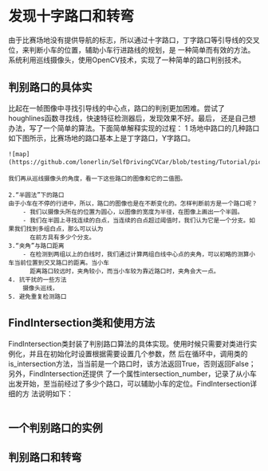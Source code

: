 
# 发现十字路口和转弯
由于比赛场地没有提供导航的标志，所以通过十字路口，丁字路口等引导线的交叉位，来判断小车的位置，辅助小车行进路线的规划，是
一种简单而有效的方法。系统利用巡线摄像头，使用OpenCV技术，实现了一种简单的路口判别技术。
## 判别路口的具体实
比起在一帧图像中寻找引导线的中心点，路口的判别更加困难。尝试了houghlines函数寻找线，快速特征检测器后，发现效果不好。最后，
还是自己想办法，写了一个简单的算法。下面简单解释实现的过程：
    1 场地中路口的几种路口
    如下图所示，比赛场地的路口基本上是丁字路口，Y字路口。

    ![map](https://github.com/lonerlin/SelfDrivingCVCar/blob/testing/Tutorial/pic/map.jpg)

    我们再从巡线摄像头的角度，看一下这些路口的图像和它的二值图。

    2.“半圆法”下的路口
    由于小车在不停的行进中，所以，路口的图像也是在不断变化的。怎样判断前方是一个路口呢？
        - 我们以摄像头所在的位置为圆心，以图像的宽度为半径，在图像上画出一个半圆。
        - 我们在半圆上寻找连续的白点，当连续的白点超过阈值时，我们认为它是一个分支。如果我们找到多组白点，那么可以认为
          在前方具有多少个分支。
    3.“夹角”与路口距离
        - 在检测到两组以上的白线时，我们通过计算两组白线中心点的夹角，可以初略的测算小车当前位置到交叉路口的距离。当小车
          距离路口较远时，夹角较小，而当小车较为靠近路口时，夹角会大一点。
    4. 抗干扰的一些方法
        摄像头巡线，
    5. 避免重复检测路口

## FindIntersection类和使用方法
FindIntersection类封装了判别路口算法的具体实现。使用时候只需要对类进行实例化，并且在初始化时设置根据需要设置几个参数，然
后在循环中，调用类的is_intersection方法，当当前是一个路口时，该方法返回True，否则返回False；另外，FindIntersection还提供
了一个属性intersection_number，记录了从小车出发开始，至当前经过了多少个路口，可以辅助小车的定位。FindIntersection详细的方
法说明如下：
````python

````
## 一个判别路口的实例
## 判别路口和转弯



